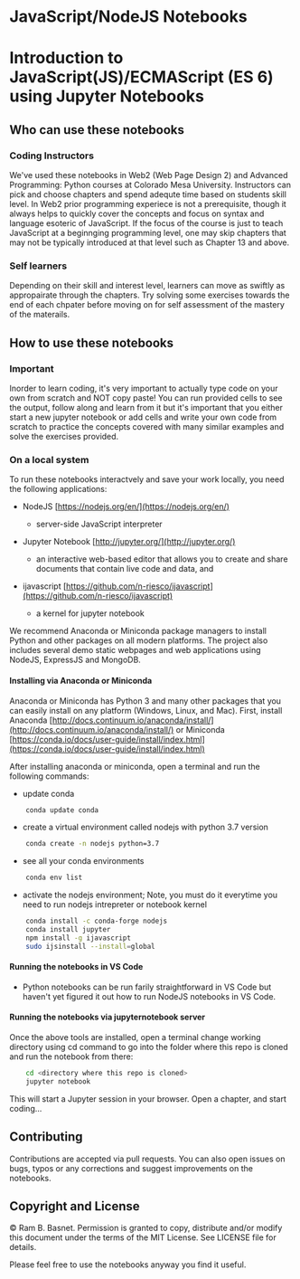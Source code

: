 # JavaScript/NodeJS Notebooks

# Introduction to JavaScript(JS)/ECMAScript (ES 6) using Jupyter Notebooks

## Who can use these notebooks

### Coding Instructors

We've used these notebooks in Web2 (Web Page Design 2) and Advanced Programming: Python courses at Colorado Mesa University. Instructors can pick and choose chapters and spend adequte time based on students skill level. In Web2 prior programming experiece is not a prerequisite, though it always helps to quickly cover the concepts and focus on syntax and language esoteric of JavaScript. If the focus of the course is just to teach JavaScript at a beginnging programming level, one may skip chapters that may not be typically introduced at that level such as Chapter 13 and above.

### Self learners

Depending on their skill and interest level, learners can move as swiftly as appropairate through the chapters. Try solving some exercises towards the end of each chpater before moving on for self assessment of the mastery of the materails.

## How to use these notebooks

### Important

Inorder to learn coding, it's very important to actually type code on your own from scratch and NOT copy paste! You can run provided cells to see the output, follow along and learn from it but it's important that you either start a new jupyter notebook or add cells and write your own code from scratch to practice the concepts covered with many similar examples and solve the exercises provided.

### On a local system

To run these notebooks interactvely and save your work locally, you need the following applications:

- NodeJS [https://nodejs.org/en/](https://nodejs.org/en/)
    - server-side JavaScript interpreter

- Jupyter Notebook [http://jupyter.org/](http://jupyter.org/)
    - an interactive web-based editor that allows you to create and share documents that contain live code and data, and

- ijavascript [https://github.com/n-riesco/ijavascript](https://github.com/n-riesco/ijavascript)
    - a kernel for jupyter notebook

We recommend Anaconda or Miniconda package managers to install Python and other packages on all modern platforms. The project also includes several demo static webpages and web applications using NodeJS, ExpressJS and MongoDB.

#### Installing via Anaconda or Miniconda

Anaconda or Miniconda has Python 3 and many other packages that you can easily install on any platform (Windows, Linux, and Mac). First, install Anaconda [http://docs.continuum.io/anaconda/install/](http://docs.continuum.io/anaconda/install/) or Miniconda [https://conda.io/docs/user-guide/install/index.html](https://conda.io/docs/user-guide/install/index.html)

After installing anaconda or miniconda, open a terminal and run the following commands:

- update conda

```bash
    conda update conda
```

- create a virtual environment called nodejs with python 3.7 version

```bash
    conda create -n nodejs python=3.7
```

- see all your conda environments

```bash
    conda env list
```

- activate the nodejs environment; Note, you must do it everytime you need to run nodejs intrepreter or notebook kernel

```bash
    conda install -c conda-forge nodejs
    conda install jupyter
    npm install -g ijavascript
    sudo ijsinstall --install=global
```

#### Running the notebooks in VS Code

- Python notebooks can be run farily straightforward in VS Code but haven't yet figured it out how to run NodeJS notebooks in VS Code.

#### Running the notebooks via jupyternotebook server

Once the above tools are installed, open a terminal change working directory using cd command to go into the folder where this repo is cloned and run the notebook from there:

```bash
    cd <directory where this repo is cloned>
    jupyter notebook
```

This will start a Jupyter session in your browser. Open a chapter, and start coding...

## Contributing

Contributions are accepted via pull requests. You can also open issues on bugs, typos or any corrections and suggest improvements on the notebooks.

## Copyright and License

&copy; Ram B. Basnet. Permission is granted to copy, distribute and/or modify this document
under the terms of the MIT License. See LICENSE file for details.

Please feel free to use the notebooks anyway you find it useful.
